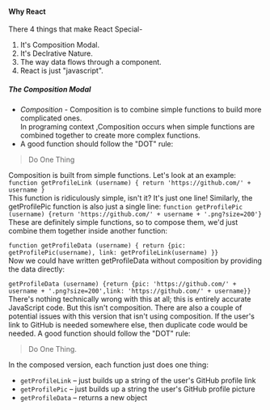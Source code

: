 #### Why React  
There 4 things that make React Special-  
1. It's Composition Modal.
2. It's Declrative Nature.
3. The way data flows through a component.
4. React is just "javascript".

##### The Composition Modal
- *Composition* - Composition is to combine simple functions to build more complicated ones.  
In programing context ,Composition occurs when simple functions are combined together to create more complex functions.  
- A good function should follow the "DOT" rule:
> Do One Thing  

Composition is built from simple functions. Let's look at an example:  
```function getProfileLink (username) { return 'https://github.com/' + username }```  
This function is ridiculously simple, isn't it? It's just one line! Similarly, the getProfilePic function is also just a single line:
```function getProfilePic (username) {return 'https://github.com/' + username + '.png?size=200'}```  
These are definitely simple functions, so to compose them, we'd just combine them together inside another function:

```function getProfileData (username) { return {pic: getProfilePic(username), link: getProfileLink(username) }} ```   
Now we could have written getProfileData without composition by providing the data directly:

```getProfileData (username) {return {pic: 'https://github.com/' + username + '.png?size=200',link: 'https://github.com/' + username}}```  
There's nothing technically wrong with this at all; this is entirely accurate JavaScript code. But this isn't composition. 
There are also a couple of potential issues with this version that isn't using composition. If the user's link to GitHub is needed somewhere else, then duplicate code would be needed.
A good function should follow the "DOT" rule:

> Do One Thing.  

In the composed version, each function just does one thing:  
- `getProfileLink` – just builds up a string of the user's GitHub profile link  
- `getProfilePic` – just builds up a string the user's GitHub profile picture  
- `getProfileData` – returns a new object
